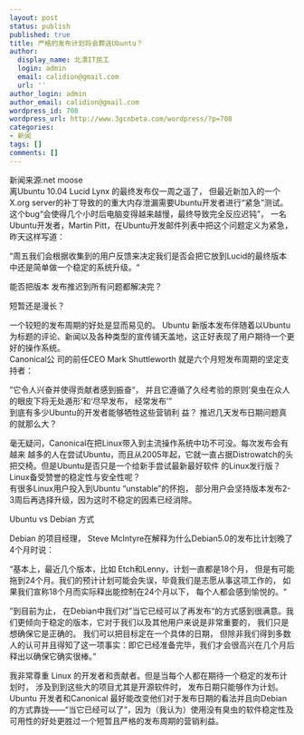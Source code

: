 ```yaml
---
layout: post
status: publish
published: true
title: 严格的发布计划将会葬送Ubuntu？
author:
  display_name: 北漂IT民工
  login: admin
  email: calidion@gmail.com
  url: ''
author_login: admin
author_email: calidion@gmail.com
wordpress_id: 708
wordpress_url: http://www.3gcnbeta.com/wordpress/?p=708
categories:
- 新闻
tags: []
comments: []
---
```

<p>新闻来源:net moose<br />
离Ubuntu 10.04 Lucid Lynx 的最终发布仅一周之遥了， 但最近新加入的一个X.org server的补丁导致的的重大内存泄漏需要Ubuntu开发者进行&ldquo;紧急&rdquo;测试。<br />
这个bug&ldquo;会使得几个小时后电脑变得越来越慢，最终导致完全反应迟钝&rdquo;， 一名Ubuntu开发者，Martin Pitt，在Ubuntu开发邮件列表中把这个问题定义为紧急，昨天这样写道：</p>
<p>&ldquo;周五我们会根据收集到的用户反馈来决定我们是否会把它放到Lucid的最终版本中还是简单做一个稳定的系统升级。&ldquo;</p>
<p>能否把版本 发布推迟到所有问题都解决完？</p>
<p>短暂还是漫长？</p>
<p>一个较短的发布周期的好处是显而易见的。 Ubuntu 新版本发布伴随着以Ubuntu为标题的评论、新闻以及各种类型的宣传铺天盖地，这正好表现了用户期待一个更好的操作系统。<br />
Canonical公 司的前任CEO Mark Shuttleworth 就是六个月短发布周期的坚定支持者：</p>
<p>&rdquo;它令人兴奋并使得贡献者感到振奋&ldquo;， 并且它遵循了久经考验的原则&lsquo;臭虫在众人的眼皮下将无处遁形&rsquo;和&lsquo;尽早发布， 经常发布&rsquo;&rdquo;<br />
到底有多少Ubuntu的开发者能够牺牲这些营销利 益？ 推迟几天发布日期问题真的就那么大？</p>
<p>毫无疑问，Canonical在把Linux带入到主流操作系统中功不可没。每次发布会有越来 越多的人在尝试Ubuntu，而且从2005年起，它就一直占据Distrowatch的头把交椅。但是Ubuntu是否只是一个给新手尝试最新最好软件 的Linux发行版？Linux备受赞誉的稳定性与安全性呢？<br />
有很多Linux用户投入到Ubuntu &ldquo;unstable&rdquo;的怀抱， 部分用户会坚持版本发布2-3周后再选择升级，因为这时不稳定的因素已经消除。</p>
<p>Ubuntu vs Debian 方式</p>
<p>Debian 的项目经理， Steve McIntyre在解释为什么Debian5.0的发布比计划晚了4个月时说：</p>
<p>&ldquo;基本上，最近几个版本，比如 Etch和Lenny，计划一直都是18个月， 但是有可能拖到24个月。我们的预计计划可能会失误，毕竟我们是志愿从事这项工作的， 如果我们宣称18个月而实际释出能控制在24个月以下， 每个人都会感到愉悦的。&ldquo;</p>
<p>&rdquo;到目前为止， 在Debian中我们对&rdquo;当它已经可以了再发布&ldquo;的方式感到很满意。我们更倾向于稳定的版本，它对于我们以及其他用户来说是非常重要的， 我们只是想确保它是正确的。 我们可以把目标定在一个具体的日期， 但除非我们得到多数人的认可并且得知了这一项事实：即它已经准备完毕，我们才会很高兴在几个月后释出以确保它确实很棒。&rdquo;</p>
<p>我非常尊重 Linux 的开发者和贡献者。但是当每个人都在期待一个稳定的发布计划时， 涉及到到这些大的项目尤其是开源软件时， 发布日期只能够作为计划。Ubuntu 开发者和Canonical 最好能改变他们对于发布日期的看法并且向Debian 的方式靠拢&mdash;&mdash;&ldquo;当它已经可以了&rdquo;，因为（我认为）使用没有臭虫的软件稳定性及可用性的好处更胜过一个短暂且严格的发布周期的营销利益。</p>
